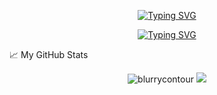 <p align="center">
  <a href="https://git.io/typing-svg"><img src="https://readme-typing-svg.demolab.com?font=Fira+Code&pause=500&color=F73627&center=true&width=435&lines=Hi+%F0%9F%91%8B;I'm+just+another+human!" alt="Typing SVG" /></a>
</p>

<p align="center">
  <a href="https://git.io/typing-svg"><img src="https://readme-typing-svg.demolab.com?font=Fira+Code&duration=2500&pause=100&center=true&width=435&lines=Physics;Mathematics;Evolution;Software;Philosophy" alt="Typing SVG" /></a>
</p>

📈 My GitHub Stats

<p align="center"> <img src="https://github-readme-stats.vercel.app/api?username=blurrycontour&show_icons=true&theme=github_dark" alt="blurrycontour" />

<img src="https://github-profile-summary-cards.vercel.app/api/cards/repos-per-language?username=blurrycontour&theme=dark" />
